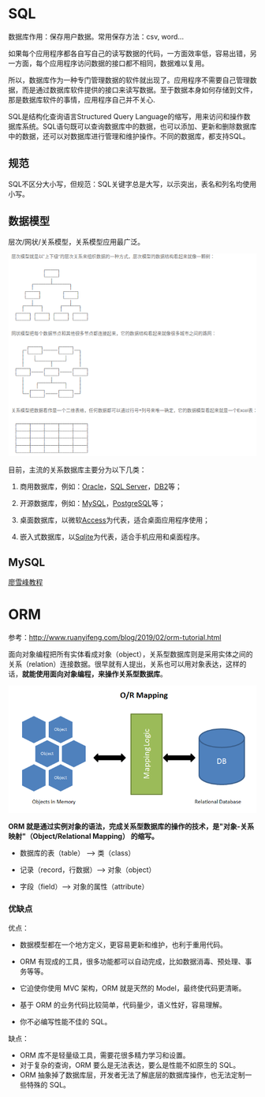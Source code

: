 # SQL

数据库作用：保存用户数据。常用保存方法：csv, word...

如果每个应用程序都各自写自己的读写数据的代码，一方面效率低，容易出错，另一方面，每个应用程序访问数据的接口都不相同，数据难以复用。

所以，数据库作为一种专门管理数据的软件就出现了。应用程序不需要自己管理数据，而是通过数据库软件提供的接口来读写数据。至于数据本身如何存储到文件，那是数据库软件的事情，应用程序自己并不关心.

SQL是结构化查询语言Structured Query Language的缩写，用来访问和操作数据库系统。SQL语句既可以查询数据库中的数据，也可以添加、更新和删除数据库中的数据，还可以对数据库进行管理和维护操作。不同的数据库，都支持SQL。

## 规范

SQL不区分大小写，但规范：SQL关键字总是大写，以示突出，表名和列名均使用小写。

## 数据模型

层次/网状/关系模型，关系模型应用最广泛。

![1548680485595](assets/1548680485595.png)

目前，主流的关系数据库主要分为以下几类：

1. 商用数据库，例如：[Oracle](https://www.oracle.com/)，[SQL Server](https://www.microsoft.com/sql-server/)，[DB2](https://www.ibm.com/db2/)等；

2. 开源数据库，例如：[MySQL](https://www.mysql.com/)，[PostgreSQL](https://www.postgresql.org/)等；

3. 桌面数据库，以微软[Access](https://products.office.com/access)为代表，适合桌面应用程序使用；

4. 嵌入式数据库，以[Sqlite](https://sqlite.org/)为代表，适合手机应用和桌面程序。

## MySQL

[廖雪峰教程](https://www.liaoxuefeng.com/wiki/001508284671805d39d23243d884b8b99f440bfae87b0f4000/00150916716600634d1020c90304a6aaa5f37248006f900000)

# ORM

参考：http://www.ruanyifeng.com/blog/2019/02/orm-tutorial.html

面向对象编程把所有实体看成对象（object），关系型数据库则是采用实体之间的关系（relation）连接数据。很早就有人提出，关系也可以用对象表达，这样的话，**就能使用面向对象编程，来操作关系型数据库**。

![img](assets/bg2019021802.png)

**ORM 就是通过实例对象的语法，完成关系型数据库的操作的技术，是"对象-关系映射"（Object/Relational Mapping） 的缩写。**

- 数据库的表（table） --> 类（class）

- 记录（record，行数据）--> 对象（object）

- 字段（field）--> 对象的属性（attribute）

### 优缺点

优点：

- 数据模型都在一个地方定义，更容易更新和维护，也利于重用代码。

- ORM 有现成的工具，很多功能都可以自动完成，比如数据消毒、预处理、事务等等。

- 它迫使你使用 MVC 架构，ORM 就是天然的 Model，最终使代码更清晰。

- 基于 ORM 的业务代码比较简单，代码量少，语义性好，容易理解。

- 你不必编写性能不佳的 SQL。

缺点：

- ORM 库不是轻量级工具，需要花很多精力学习和设置。
- 对于复杂的查询，ORM 要么是无法表达，要么是性能不如原生的 SQL。
- ORM 抽象掉了数据库层，开发者无法了解底层的数据库操作，也无法定制一些特殊的 SQL。
